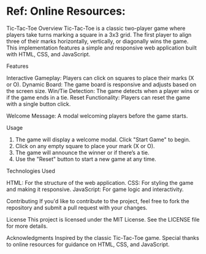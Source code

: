 # Ref: Online Resources:
Tic-Tac-Toe
Overview
Tic-Tac-Toe is a classic two-player game where players take turns marking a square in a 3x3 grid. The first player to align three of their marks horizontally, vertically, or diagonally wins the game. This implementation features a simple and responsive web application built with HTML, CSS, and JavaScript.

Features

Interactive Gameplay: 
    Players can click on squares to place their marks (X or O).
Dynamic Board: 
    The game board is responsive and adjusts based on the screen size.
Win/Tie Detection: 
    The game detects when a player wins or if the game ends in a tie.
Reset Functionality: 
    Players can reset the game with a single button click.

Welcome Message: 
    A modal welcoming players before the game starts.

Usage

1. The game will display a welcome modal. Click "Start Game" to begin.
2. Click on any empty square to place your mark (X or O).
3. The game will announce the winner or if there’s a tie.
4. Use the "Reset" button to start a new game at any time.

Technologies Used

HTML: For the structure of the web application.
CSS: For styling the game and making it responsive.
JavaScript: For game logic and interactivity.

Contributing
If you'd like to contribute to the project, feel free to fork the repository and submit a pull request with your changes.

License
This project is licensed under the MIT License. See the LICENSE file for more details.

Acknowledgments
Inspired by the classic Tic-Tac-Toe game.
Special thanks to online resources for guidance on HTML, CSS, and JavaScript.
